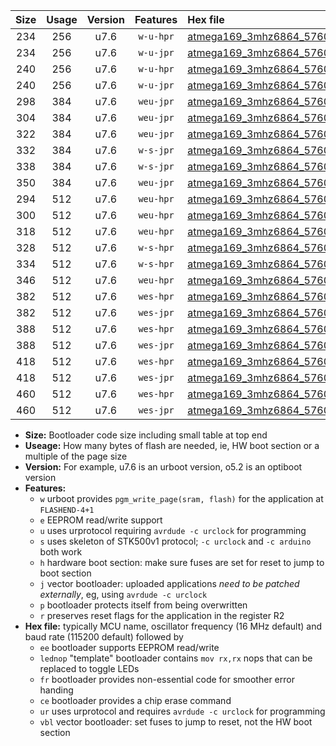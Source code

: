 |Size|Usage|Version|Features|Hex file|
|:-:|:-:|:-:|:-:|:--|
|234|256|u7.6|`w-u-hpr`|[atmega169_3mhz6864_57600bps_ur.hex](https://raw.githubusercontent.com/stefanrueger/urboot/main//atmega169_3mhz6864_57600bps_ur.hex)|
|234|256|u7.6|`w-u-jpr`|[atmega169_3mhz6864_57600bps_ur_vbl.hex](https://raw.githubusercontent.com/stefanrueger/urboot/main//atmega169_3mhz6864_57600bps_ur_vbl.hex)|
|240|256|u7.6|`w-u-hpr`|[atmega169_3mhz6864_57600bps_lednop_ur.hex](https://raw.githubusercontent.com/stefanrueger/urboot/main//atmega169_3mhz6864_57600bps_lednop_ur.hex)|
|240|256|u7.6|`w-u-jpr`|[atmega169_3mhz6864_57600bps_lednop_ur_vbl.hex](https://raw.githubusercontent.com/stefanrueger/urboot/main//atmega169_3mhz6864_57600bps_lednop_ur_vbl.hex)|
|298|384|u7.6|`weu-jpr`|[atmega169_3mhz6864_57600bps_ee_ur_vbl.hex](https://raw.githubusercontent.com/stefanrueger/urboot/main//atmega169_3mhz6864_57600bps_ee_ur_vbl.hex)|
|304|384|u7.6|`weu-jpr`|[atmega169_3mhz6864_57600bps_ee_lednop_ur_vbl.hex](https://raw.githubusercontent.com/stefanrueger/urboot/main//atmega169_3mhz6864_57600bps_ee_lednop_ur_vbl.hex)|
|322|384|u7.6|`weu-jpr`|[atmega169_3mhz6864_57600bps_ee_lednop_fr_ur_vbl.hex](https://raw.githubusercontent.com/stefanrueger/urboot/main//atmega169_3mhz6864_57600bps_ee_lednop_fr_ur_vbl.hex)|
|332|384|u7.6|`w-s-jpr`|[atmega169_3mhz6864_57600bps_vbl.hex](https://raw.githubusercontent.com/stefanrueger/urboot/main//atmega169_3mhz6864_57600bps_vbl.hex)|
|338|384|u7.6|`w-s-jpr`|[atmega169_3mhz6864_57600bps_lednop_vbl.hex](https://raw.githubusercontent.com/stefanrueger/urboot/main//atmega169_3mhz6864_57600bps_lednop_vbl.hex)|
|350|384|u7.6|`weu-jpr`|[atmega169_3mhz6864_57600bps_ee_lednop_fr_ce_ur_vbl.hex](https://raw.githubusercontent.com/stefanrueger/urboot/main//atmega169_3mhz6864_57600bps_ee_lednop_fr_ce_ur_vbl.hex)|
|294|512|u7.6|`weu-hpr`|[atmega169_3mhz6864_57600bps_ee_ur.hex](https://raw.githubusercontent.com/stefanrueger/urboot/main//atmega169_3mhz6864_57600bps_ee_ur.hex)|
|300|512|u7.6|`weu-hpr`|[atmega169_3mhz6864_57600bps_ee_lednop_ur.hex](https://raw.githubusercontent.com/stefanrueger/urboot/main//atmega169_3mhz6864_57600bps_ee_lednop_ur.hex)|
|318|512|u7.6|`weu-hpr`|[atmega169_3mhz6864_57600bps_ee_lednop_fr_ur.hex](https://raw.githubusercontent.com/stefanrueger/urboot/main//atmega169_3mhz6864_57600bps_ee_lednop_fr_ur.hex)|
|328|512|u7.6|`w-s-hpr`|[atmega169_3mhz6864_57600bps.hex](https://raw.githubusercontent.com/stefanrueger/urboot/main//atmega169_3mhz6864_57600bps.hex)|
|334|512|u7.6|`w-s-hpr`|[atmega169_3mhz6864_57600bps_lednop.hex](https://raw.githubusercontent.com/stefanrueger/urboot/main//atmega169_3mhz6864_57600bps_lednop.hex)|
|346|512|u7.6|`weu-hpr`|[atmega169_3mhz6864_57600bps_ee_lednop_fr_ce_ur.hex](https://raw.githubusercontent.com/stefanrueger/urboot/main//atmega169_3mhz6864_57600bps_ee_lednop_fr_ce_ur.hex)|
|382|512|u7.6|`wes-hpr`|[atmega169_3mhz6864_57600bps_ee.hex](https://raw.githubusercontent.com/stefanrueger/urboot/main//atmega169_3mhz6864_57600bps_ee.hex)|
|382|512|u7.6|`wes-jpr`|[atmega169_3mhz6864_57600bps_ee_vbl.hex](https://raw.githubusercontent.com/stefanrueger/urboot/main//atmega169_3mhz6864_57600bps_ee_vbl.hex)|
|388|512|u7.6|`wes-hpr`|[atmega169_3mhz6864_57600bps_ee_lednop.hex](https://raw.githubusercontent.com/stefanrueger/urboot/main//atmega169_3mhz6864_57600bps_ee_lednop.hex)|
|388|512|u7.6|`wes-jpr`|[atmega169_3mhz6864_57600bps_ee_lednop_vbl.hex](https://raw.githubusercontent.com/stefanrueger/urboot/main//atmega169_3mhz6864_57600bps_ee_lednop_vbl.hex)|
|418|512|u7.6|`wes-hpr`|[atmega169_3mhz6864_57600bps_ee_lednop_fr.hex](https://raw.githubusercontent.com/stefanrueger/urboot/main//atmega169_3mhz6864_57600bps_ee_lednop_fr.hex)|
|418|512|u7.6|`wes-jpr`|[atmega169_3mhz6864_57600bps_ee_lednop_fr_vbl.hex](https://raw.githubusercontent.com/stefanrueger/urboot/main//atmega169_3mhz6864_57600bps_ee_lednop_fr_vbl.hex)|
|460|512|u7.6|`wes-hpr`|[atmega169_3mhz6864_57600bps_ee_lednop_fr_ce.hex](https://raw.githubusercontent.com/stefanrueger/urboot/main//atmega169_3mhz6864_57600bps_ee_lednop_fr_ce.hex)|
|460|512|u7.6|`wes-jpr`|[atmega169_3mhz6864_57600bps_ee_lednop_fr_ce_vbl.hex](https://raw.githubusercontent.com/stefanrueger/urboot/main//atmega169_3mhz6864_57600bps_ee_lednop_fr_ce_vbl.hex)|

- **Size:** Bootloader code size including small table at top end
- **Useage:** How many bytes of flash are needed, ie, HW boot section or a multiple of the page size
- **Version:** For example, u7.6 is an urboot version, o5.2 is an optiboot version
- **Features:**
  + `w` urboot provides `pgm_write_page(sram, flash)` for the application at `FLASHEND-4+1`
  + `e` EEPROM read/write support
  + `u` uses urprotocol requiring `avrdude -c urclock` for programming
  + `s` uses skeleton of STK500v1 protocol; `-c urclock` and `-c arduino` both work
  + `h` hardware boot section: make sure fuses are set for reset to jump to boot section
  + `j` vector bootloader: uploaded applications *need to be patched externally*, eg, using `avrdude -c urclock`
  + `p` bootloader protects itself from being overwritten
  + `r` preserves reset flags for the application in the register R2
- **Hex file:** typically MCU name, oscillator frequency (16 MHz default) and baud rate (115200 default) followed by
  + `ee` bootloader supports EEPROM read/write
  + `lednop` "template" bootloader contains `mov rx,rx` nops that can be replaced to toggle LEDs
  + `fr` bootloader provides non-essential code for smoother error handing
  + `ce` bootloader provides a chip erase command
  + `ur` uses urprotocol and requires `avrdude -c urclock` for programming
  + `vbl` vector bootloader: set fuses to jump to reset, not the HW boot section
